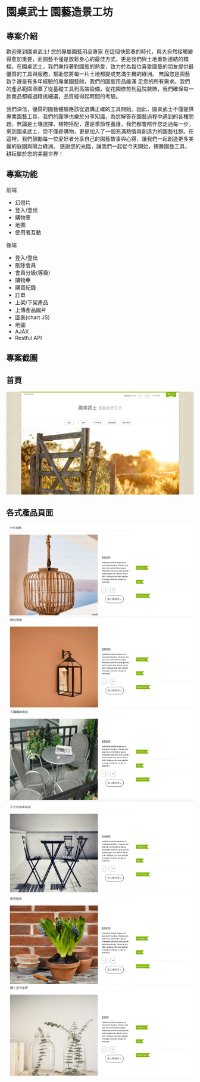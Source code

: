 # 園桌武士 園藝造景工坊

## 專案介紹
歡迎來到園桌武士!
您的專屬園藝用品專家
在這個快節奏的時代，與大自然接觸變得愈加重要，而園藝不僅是放鬆身心的最佳方式，更是我們與土地重新連結的橋樑。在園桌武士，我們秉持著對園藝的熱愛，致力於為每位喜愛園藝的朋友提供最優質的工具與服務，幫助您將每一片土地都變成充滿生機的綠洲。 無論您是園藝新手還是有多年經驗的專業園藝師，我們的園藝用品能滿 足您的所有需求。我們的產品範圍涵蓋了從基礎工具到高端設備，從花園修剪到庭院裝飾，我們確保每一款商品都經過精挑細選，品質經得起時間的考驗。

我們深信，優質的園藝體驗應該從選購正確的工具開始。因此，園桌武士不僅提供專業園藝工具，我們的團隊也樂於分享知識，為您解答在園藝過程中遇到的各種問題，無論是土壤選擇、植物搭配，還是季節性養護，我們都會陪伴您走過每一步。 來到園桌武士，您不僅是購物，更是加入了一個充滿熱情與創造力的園藝社群。在這裡，我們鼓勵每一位愛好者分享自己的園藝故事與心得，讓我們一起創造更多美麗的庭園與陽台綠洲。 感謝您的光臨，讓我們一起從今天開始，揮舞園藝工具，耕耘屬於您的美麗世界！

## 專案功能
前端
- 幻燈片
- 登入/登出
- 購物車
- 地圖
- 使用者互動

 後端
 - 登入/登出
 - 刪除會員
 - 會員分級(等級)
 - 購物車
 - 購買紀錄
 - 訂單
 - 上架/下架產品
 - 上傳產品圖片
 - 圖表(chart JS)
 - 地圖
 - AJAX
 - Restful API

## 專案截圖
## 首頁
![首頁](https://github.com/Jacky274/git-project/blob/main/example/index.PNG)
## 各式產品頁面
![產品](https://github.com/Jacky274/git-project/blob/main/example/product1.PNG)
![產品](https://github.com/Jacky274/git-project/blob/main/example/product2.PNG)
![產品](https://github.com/Jacky274/git-project/blob/main/example/product3.PNG)
![產品](https://github.com/Jacky274/git-project/blob/main/example/product4.PNG)
![產品](https://github.com/Jacky274/git-project/blob/main/example/product5.PNG)
![產品](https://github.com/Jacky274/git-project/blob/main/example/product6.PNG)
